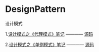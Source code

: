 # DesignPattern
设计模式

1.[设计模式之《代理模式》笔记](https://github.com/821453366/DesignPattern/tree/master/proxy/README.md) ———— [源码](https://github.com/821453366/DesignPattern/tree/master/proxy)

2.[设计模式之《单例模式》笔记](https://github.com/821453366/DesignPattern/tree/master/Singleton/README.md) ———— [源码](https://github.com/821453366/DesignPattern/tree/master/Singleton)
